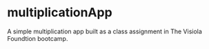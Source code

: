 # multiplicationApp
A simple multiplication app built as a class assignment in The Visiola Foundtion bootcamp.
